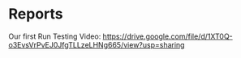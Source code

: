 
# Reports

Our first Run Testing Video: https://drive.google.com/file/d/1XT0Q-o3EvsVrPvEJ0JfgTLLzeLHNg665/view?usp=sharing




